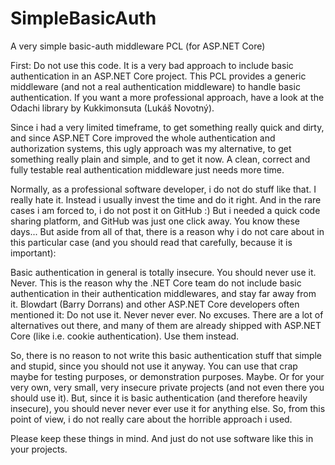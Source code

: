 # SimpleBasicAuth
A very simple basic-auth middleware PCL (for ASP.NET Core)

First: Do not use this code. It is a very bad approach to include basic authentication in an ASP.NET Core project. This PCL provides a generic middleware (and not a real authentication middleware) to handle basic authentication. If you want a more professional approach, have a look at the Odachi library by Kukkimonsuta (Lukáš Novotný).

Since i had a very limited timeframe, to get something really quick and dirty, and since ASP.NET Core improved the whole authentication and authorization systems, this ugly approach was my alternative, to get something really plain and simple, and to get it now. A clean, correct and fully testable real authentication middleware just needs more time.

Normally, as a professional software developer, i do not do stuff like that. I really hate it. Instead i usually invest the time and do it right. And in the rare cases i am forced to, i do not post it on GitHub :) But i needed a quick code sharing platform, and GitHub was just one click away. You know these days... But aside from all of that, there is a reason why i do not care about in this particular case (and you should read that carefully, because it is important):

Basic authentication in general is totally insecure. You should never use it. Never. This is the reason why the .NET Core team do not include basic authentication in their authentication middlewares, and stay far away from it. Blowdart (Barry Dorrans) and other ASP.NET Core developers often mentioned it: Do not use it. Never never ever. No excuses. There are a lot of alternatives out there, and many of them are already shipped with ASP.NET Core (like i.e. cookie authentication). Use them instead.

So, there is no reason to not write this basic authentication stuff that simple and stupid, since you should not use it anyway. You can use that crap maybe for testing purposes, or demonstration purposes. Maybe. Or for your very own, very small, very insecure private projects (and not even there you should use it). But, since it is basic authentication (and therefore heavily insecure), you should never never ever use it for anything else. So, from this point of view, i do not really care about the horrible approach i used.

Please keep these things in mind. And just do not use software like this in your projects.
